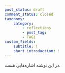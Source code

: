 ```yaml
---
post_status: draft
comment_status: closed
taxonomy:
    category:
        - reflections
        - post_tag:
		- TAG1
custom_fields:
    subtitle: !
    short_introduction: !
---
```

در این نوشته اشاره‌هایی هست.

